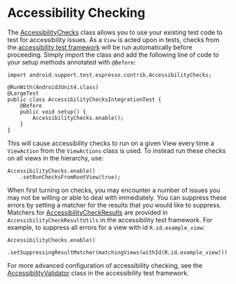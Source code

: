 # Accessibility Checking #

The [AccessibilityChecks](http://developer.android.com/reference/android/support/test/espresso/contrib/AccessibilityChecks.html) class allows you to use your existing test code to test for accessibility issues. As a `View` is acted upon in tests, checks from the [accessibility test framework](https://code.google.com/p/eyes-free/source/browse/trunk/devtools/accessibility-test-framework/src/main/java/com/google/android/apps/common/testing/accessibility/framework) will be run automatically before proceeding. Simply import the class and add the following line of code to your setup methods annotated with `@Before`:

```
import android.support.test.espresso.contrib.AccessibilityChecks;

@RunWith(AndroidJUnit4.class)
@LargeTest
public class AccessibilityChecksIntegrationTest {
	@Before
	public void setup() {
		AccessibilityChecks.enable();
	}
}
```

This will cause accessibility checks to run on a given View every time a `ViewAction` from the `ViewActions` class is used. To instead run these checks on all views in the hierarchy, use:

```
AccessibilityChecks.enable()
	.setRunChecksFromRootView(true);
```

When first turning on checks, you may encounter a number of issues you may not
be willing or able to deal with immediately. You can suppress these errors
by setting a matcher for the results that you would like to suppress. Matchers for [AccessibilityCheckResults](https://code.google.com/p/eyes-free/source/browse/trunk/devtools/accessibility-test-framework/src/main/java/com/google/android/apps/common/testing/accessibility/framework/AccessibilityCheckResultUtils.java) are provided in `AccessibilityCheckResultUtils` in the accessibility test framework. For example, to suppress all errors for a view with id `R.id.example_view`:

```
AccessibilityChecks.enable()
	.setSuppressingResultMatcher(matchingViews(withId(R.id.example_view)));
```

For more advanced configuration of accessibility checking, see the [AccessibilityValidator](https://code.google.com/p/eyes-free/source/browse/trunk/devtools/accessibility-test-framework/src/main/java/com/google/android/apps/common/testing/accessibility/framework/integrations/espresso/AccessibilityValidator.java) class in the accessibility test framework.